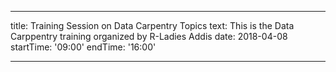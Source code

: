 
---
title: Training Session on Data Carpentry Topics
text: This is the Data Carppentry training organized by R-Ladies Addis
date: 2018-04-08
startTime: '09:00'
endTime: '16:00'


---
